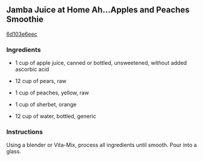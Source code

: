 ## Jamba Juice at Home Ah...Apples and Peaches Smoothie

[6d103e6eec](http://www.food.com/recipe/jamba-juice-at-home-ah-apples-and-peaches-smoothie-487830)

### Ingredients

 - 1 cup of apple juice, canned or bottled, unsweetened, without added ascorbic acid

 - 12 cup of pears, raw

 - 1 cup of peaches, yellow, raw

 - 1 cup of sherbet, orange

 - 12 cup of water, bottled, generic

### Instructions

Using a blender or Vita-Mix, process all ingredients until smooth. Pour into a glass.